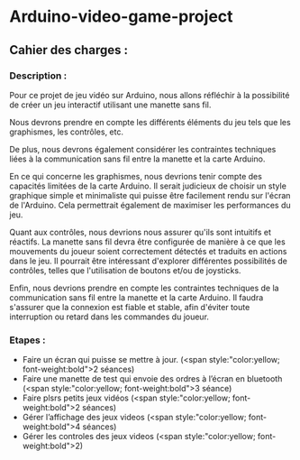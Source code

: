 # Arduino-video-game-project

## Cahier des charges :

### Description :
Pour ce projet de jeu vidéo sur Arduino, nous allons réfléchir à la possibilité de créer un jeu interactif utilisant une manette sans fil.

Nous devrons prendre en compte les différents éléments du jeu tels que les graphismes, les contrôles, etc.

De plus, nous devrons également considérer les contraintes techniques liées à la communication sans fil entre la manette et la carte Arduino.

En ce qui concerne les graphismes, nous devrions tenir compte des capacités limitées de la carte Arduino. Il serait judicieux de choisir un style graphique simple et minimaliste qui puisse être facilement rendu sur l'écran de l'Arduino. Cela permettrait également de maximiser les performances du jeu.

Quant aux contrôles, nous devrions nous assurer qu'ils sont intuitifs et réactifs.
La manette sans fil devra être configurée de manière à ce que les mouvements du joueur soient correctement détectés et traduits en actions dans le jeu.
Il pourrait être intéressant d'explorer différentes possibilités de contrôles, telles que l'utilisation de boutons et/ou de joysticks.

Enfin, nous devrions prendre en compte les contraintes techniques de la communication sans fil entre la manette et la carte Arduino. Il faudra s'assurer que la connexion est fiable et stable, afin d'éviter toute interruption ou retard dans les commandes du joueur.


### Etapes :
 - Faire un écran qui puisse se mettre à jour. (<span style:"color:yellow; font-weight:bold">2 séances</span>)
 - Faire une manette de test qui envoie des ordres à l’écran en bluetooth (<span style:"color:yellow; font-weight:bold">3 séance</span>)
 - Faire plsrs petits jeux vidéos (<span style:"color:yellow; font-weight:bold">2 séances</span>)
 - Gérer l’affichage des jeux videos (<span style:"color:yellow; font-weight:bold">4 séances</span>)
 - Gérer les controles des jeux videos (<span style:"color:yellow; font-weight:bold">2</span>)
